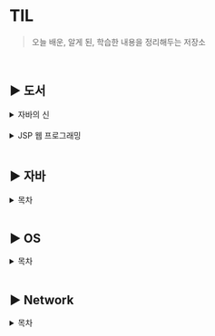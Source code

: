 # TIL
> 오늘 배운, 알게 된, 학습한 내용을 정리해두는 저장소
</br>

## :arrow_forward: 도서
<details>
<summary>자바의 신</summary>

- [클래스와 객체, 인스턴스](godOfJava/class-and-object.md)
- [Generic](godOfJava/generics.md)
- [Set](godOfJava/Set_Collection.md)
- [Map](godOfJava/Map.md)
- [Stream](godOfJava/Stream.md)

</details>

<br>

<details>
<summary>JSP 웹 프로그래밍</summary>

- [웹 프로그래밍 기초](JSP_WebProgramming/CT.02.md)
- [JSP로 시작하는 웹 프로그래밍](JSP_WebProgramming/CT.03.md)
- [JSP 필수 이해 요소](JSP_WebProgramming/CT.04.md)
- [Cookie](JSP_WebProgramming/CT.09.md)
- [Session](JSP_WebProgramming/CT.10.md)
</details>

<br>

## :arrow_forward: 자바
<details>
<summary>목차</summary>

- [character의 incoding](java/character-incoding.md)
- [상속과 컴포지션](java/inheritance-composition.md)
- [Inner Class와 static Nested Class](java/inner-nested.md)
- [Variance](java/Variance.md)
- [ArrayList와 LinkedList](java/LinkedList_ArrayList.md)
- [HashTable과 Stack의 문제점](java/hashtable_stack.md)
- [Collectors](java/Collectors.md)
- [InterruptedException](java/InterruptedException.md)
- [InputStreamr과 Writer](java/In-OutputStream과Writer-Reader.md)
- [transient와 serialVersionUID](java/transient_serialVersionUID.md)

</details>
<br>


## :arrow_forward: OS
<details>
<summary>목차</summary>

- [Thread와 Process](OS/thread_process.md)
- [동시성 프로그래밍과 병렬성 프로그래밍](OS/Concurrency_Parallelism.md)
- [동시성 이유에 대하여](OS/동시성이슈.md)
- [스레드 생명주기](OS/스레드생명주기.md)

</details>
<br>

## :arrow_forward: Network
<details>
<summary>목차</summary>

- [배압(Back pressure)](network/Backpressure.md)
- [Java NIO](network/Java_NIO.md)
- [리키버킷 알고리즘](network/리키버킷알고리즘.md)
- [허브와 스위치와 라우터](network/허브_스위치_라우터.md)
- [L4와 L7 로드밸런서](network/L4_L7.md)
- [TCP와 UDP](network/TCP와UDP.md)
- [TCP연결](network/TCP연결.md)
- [GET과 POST](network/GET과POST.md)

</details>

